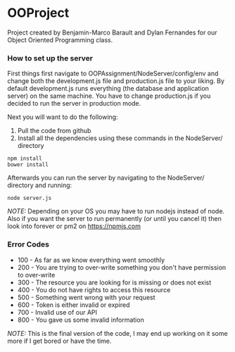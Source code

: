 # OOProject
Project created by Benjamin-Marco Barault and Dylan Fernandes for our Object Oriented Programming class.

### How to set up the server
First things first navigate to OOPAssignment/NodeServer/config/env and change both the development.js file and production.js file to your liking. By default development.js runs everything (the database and application server) on the same machine. You have to change production.js if you decided to run the server in production mode.

Next you will want to do the following:

1. Pull the code from github
2. Install all the dependencies using these commands in the NodeServer/ directory
```
npm install
bower install
```
Afterwards you can run the server by navigating to the NodeServer/ directory and running:

```
node server.js
```

_NOTE:_ Depending on your OS you may have to run nodejs instead of node. Also if you want the server to run permanently (or until you cancel it) then look into forever or pm2 on https://npmjs.com

### Error Codes
- 100 - As far as we know everything went smoothly
- 200 - You are trying to over-write something you don't have permission to over-write
- 300 - The resource you are looking for is missing or does not exist
- 400 - You do not have rights to access this resource
- 500 - Something went wrong with your request
- 600 - Token is either invalid or expired
- 700 - Invalid use of our API
- 800 - You gave us some invalid information

_NOTE:_ This is the final version of the code, I may end up working on it some more if I get bored or have the time.
